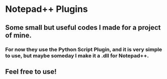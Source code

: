 # Notepad++ Plugins

## Some small but useful codes I made for a project of mine.

### For now they use the Python Script Plugin, and it is very simple to use, but maybe someday I make it a .dll for Notepad++.

## Feel free to use!
